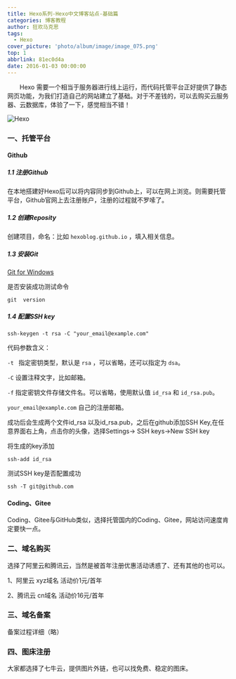 ```yaml
---
title: Hexo系列-Hexo中文博客站点-基础篇
categories: 博客教程
author: 狂欢马克思
tags:
  - Hexo
cover_picture: 'photo/album/image/image_075.png'
top: 1
abbrlink: 81ec0d4a
date: 2016-01-03 00:00:00
---
```


&emsp;&emsp;Hexo 需要一个相当于服务器进行线上运行，而代码托管平台正好提供了静态网页功能，为我们打造自己的网站建立了基础。对于不差钱的，可以去购买云服务器、云数据库，体验了一下，感觉相当不错！

<!-- more -->

![Hexo](https://www.hosiang.cn/photo/album/image_082.png "Hexo中文博客站点-基础篇")


### 一、托管平台

#### Github
 
##### 1.1 注册Github

在本地搭建好Hexo后可以将内容同步到Github上，可以在网上浏览。则需要托管平台，Github官网上去注册账户，注册的过程就不罗嗦了。

##### 1.2 创建Reposity

 创建项目，命名：比如 `hexoblog.github.io` ，填入相关信息。
 
##### 1.3 安装Git 

[Git for Windows](https://git-for-windows.github.io/)

是否安装成功测试命令

```
git  version

```

##### 1.4 配置SSH key

```
ssh-keygen -t rsa -C "your_email@example.com"

```

代码参数含义：

`-t ` 指定密钥类型，默认是 `rsa` ，可以省略，还可以指定为 `dsa`。

`-C`  设置注释文字，比如邮箱。

`-f` 指定密钥文件存储文件名。可以省略，使用默认值 `id_rsa` 和 `id_rsa.pub`。

`your_email@example.com`  自己的注册邮箱。

成功后会生成两个文件id_rsa 以及id_rsa.pub，之后在github添加SSH Key,在任意界面右上角，点击你的头像，选择Settings-> SSH keys->New SSH key 

将生成的key添加

```
ssh-add id_rsa 

```

测试SSH key是否配置成功

```
ssh -T git@github.com

```

#### Coding、Gitee

Coding、Gitee与GitHub类似，选择托管国内的Coding、Gitee，网站访问速度肯定要快一点。



### 二、域名购买

选择了阿里云和腾讯云，当然是被首年注册优惠活动诱惑了、还有其他的也可以。

1、阿里云 xyz域名 活动价1元/首年


2、腾讯云 cn域名 活动价16元/首年


### 三、域名备案

备案过程详细（略）

### 四、图床注册

大家都选择了七牛云，提供图片外链，也可以找免费、稳定的图床。



